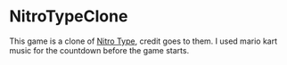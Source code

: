 # NitroTypeClone

This game is a clone of <a href="https://www.nitrotype.com/">Nitro Type</a>, credit goes to them.
I used mario kart music for the countdown before the game starts.
